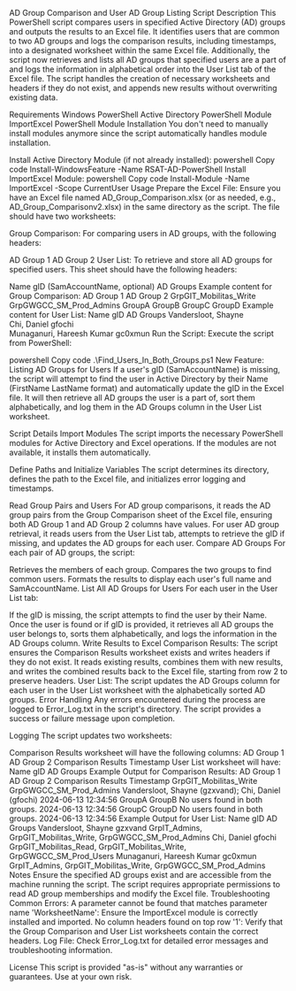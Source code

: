 AD Group Comparison and User AD Group Listing Script
Description
This PowerShell script compares users in specified Active Directory (AD) groups and outputs the results to an Excel file. It identifies users that are common to two AD groups and logs the comparison results, including timestamps, into a designated worksheet within the same Excel file. Additionally, the script now retrieves and lists all AD groups that specified users are a part of and logs the information in alphabetical order into the User List tab of the Excel file. The script handles the creation of necessary worksheets and headers if they do not exist, and appends new results without overwriting existing data.

Requirements
Windows PowerShell
Active Directory PowerShell Module
ImportExcel PowerShell Module
Installation
You don't need to manually install modules anymore since the script automatically handles module installation.

Install Active Directory Module (if not already installed):
powershell
Copy code
Install-WindowsFeature -Name RSAT-AD-PowerShell
Install ImportExcel Module:
powershell
Copy code
Install-Module -Name ImportExcel -Scope CurrentUser
Usage
Prepare the Excel File:
Ensure you have an Excel file named AD_Group_Comparison.xlsx (or as needed, e.g., AD_Group_Comparisonv2.xlsx) in the same directory as the script. The file should have two worksheets:

Group Comparison: For comparing users in AD groups, with the following headers:

AD Group 1
AD Group 2
User List: To retrieve and store all AD groups for specified users. This sheet should have the following headers:

Name
gID (SamAccountName, optional)
AD Groups
Example content for Group Comparison:
AD Group 1	AD Group 2
GrpGIT_Mobilitas_Write	GrpGWGCC_SM_Prod_Admins
GroupA	GroupB
GroupC	GroupD
Example content for User List:
Name	gID	AD Groups
Vandersloot, Shayne		
Chi, Daniel	gfochi	
Munaganuri, Hareesh Kumar	gc0xmun	
Run the Script:
Execute the script from PowerShell:

powershell
Copy code
.\Find_Users_In_Both_Groups.ps1
New Feature: Listing AD Groups for Users
If a user's gID (SamAccountName) is missing, the script will attempt to find the user in Active Directory by their Name (FirstName LastName format) and automatically update the gID in the Excel file. It will then retrieve all AD groups the user is a part of, sort them alphabetically, and log them in the AD Groups column in the User List worksheet.

Script Details
Import Modules
The script imports the necessary PowerShell modules for Active Directory and Excel operations. If the modules are not available, it installs them automatically.

Define Paths and Initialize Variables
The script determines its directory, defines the path to the Excel file, and initializes error logging and timestamps.

Read Group Pairs and Users
For AD group comparisons, it reads the AD group pairs from the Group Comparison sheet of the Excel file, ensuring both AD Group 1 and AD Group 2 columns have values.
For user AD group retrieval, it reads users from the User List tab, attempts to retrieve the gID if missing, and updates the AD groups for each user.
Compare AD Groups
For each pair of AD groups, the script:

Retrieves the members of each group.
Compares the two groups to find common users.
Formats the results to display each user's full name and SamAccountName.
List All AD Groups for Users
For each user in the User List tab:

If the gID is missing, the script attempts to find the user by their Name.
Once the user is found or if gID is provided, it retrieves all AD groups the user belongs to, sorts them alphabetically, and logs the information in the AD Groups column.
Write Results to Excel
Comparison Results: The script ensures the Comparison Results worksheet exists and writes headers if they do not exist. It reads existing results, combines them with new results, and writes the combined results back to the Excel file, starting from row 2 to preserve headers.
User List: The script updates the AD Groups column for each user in the User List worksheet with the alphabetically sorted AD groups.
Error Handling
Any errors encountered during the process are logged to Error_Log.txt in the script's directory. The script provides a success or failure message upon completion.

Logging
The script updates two worksheets:

Comparison Results worksheet will have the following columns:
AD Group 1
AD Group 2
Comparison Results
Timestamp
User List worksheet will have:
Name
gID
AD Groups
Example Output for Comparison Results:
AD Group 1	AD Group 2	Comparison Results	Timestamp
GrpGIT_Mobilitas_Write	GrpGWGCC_SM_Prod_Admins	Vandersloot, Shayne (gzxvand); Chi, Daniel (gfochi)	2024-06-13 12:34:56
GroupA	GroupB	No users found in both groups.	2024-06-13 12:34:56
GroupC	GroupD	No users found in both groups.	2024-06-13 12:34:56
Example Output for User List:
Name	gID	AD Groups
Vandersloot, Shayne	gzxvand	GrpIT_Admins, GrpGIT_Mobilitas_Write, GrpGWGCC_SM_Prod_Admins
Chi, Daniel	gfochi	GrpGIT_Mobilitas_Read, GrpGIT_Mobilitas_Write, GrpGWGCC_SM_Prod_Users
Munaganuri, Hareesh Kumar	gc0xmun	GrpIT_Admins, GrpGIT_Mobilitas_Write, GrpGWGCC_SM_Prod_Admins
Notes
Ensure the specified AD groups exist and are accessible from the machine running the script.
The script requires appropriate permissions to read AD group memberships and modify the Excel file.
Troubleshooting
Common Errors:
A parameter cannot be found that matches parameter name 'WorksheetName': Ensure the ImportExcel module is correctly installed and imported.
No column headers found on top row '1': Verify that the Group Comparison and User List worksheets contain the correct headers.
Log File:
Check Error_Log.txt for detailed error messages and troubleshooting information.

License
This script is provided "as-is" without any warranties or guarantees. Use at your own risk.
